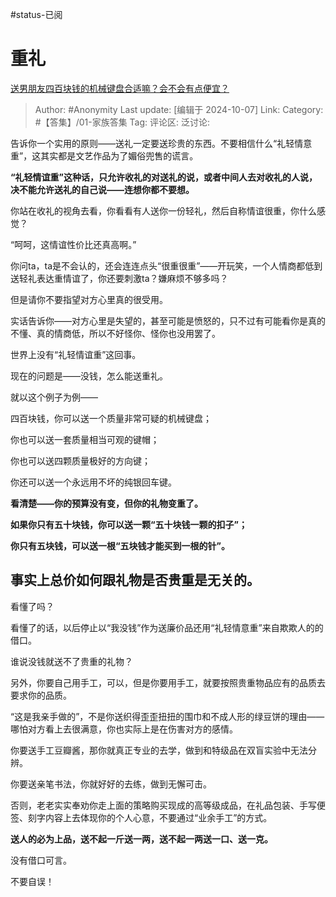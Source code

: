 #status-已阅 
# 重礼
[送男朋友四百块钱的机械键盘合适嘛？会不会有点便宜？](https://www.zhihu.com/question/638987002/answer/4354637882)

> Author: #Anonymity
> Last update: [编辑于 2024-10-07]
> Link:
> Category: #【答集】/01-家族答集 
> Tag: 
> 评论区:
> 泛讨论:

告诉你一个实用的原则——送礼一定要送珍贵的东西。不要相信什么“礼轻情意重”，这其实都是文艺作品为了媚俗兜售的谎言。

**“礼轻情谊重”这种话，只允许收礼的对送礼的说，或者中间人去对收礼的人说，决不能允许送礼的自己说——连想你都不要想。**

你站在收礼的视角去看，你看看有人送你一份轻礼，然后自称情谊很重，你什么感觉？

“呵呵，这情谊性价比还真高啊。”

你问ta，ta是不会认的，还会连连点头“很重很重”——开玩笑，一个人情商都低到送轻礼表达重情谊了，你还要刺激ta？嫌麻烦不够多吗？

但是请你不要指望对方心里真的很受用。

实话告诉你——对方心里是失望的，甚至可能是愤怒的，只不过有可能看你是真的不懂、真的情商低，所以不好怪你、怪你也没用罢了。

世界上没有“礼轻情谊重”这回事。

现在的问题是——没钱，怎么能送重礼。

就以这个例子为例——

四百块钱，你可以送一个质量非常可疑的机械键盘；

你也可以送一套质量相当可观的键帽；

你也可以送四颗质量极好的方向键；

你还可以送一个永远用不坏的纯银回车键。

**看清楚——你的预算没有变，但你的礼物变重了。**

**如果你只有五十块钱，你可以送一颗“五十块钱一颗的扣子”；**

**你只有五块钱，可以送一根“五块钱才能买到一根的针”。**

## **事实上总价如何跟礼物是否贵重是无关的。** ##

看懂了吗？

看懂了的话，以后停止以“我没钱”作为送廉价品还用“礼轻情意重”来自欺欺人的的借口。

谁说没钱就送不了贵重的礼物？

另外，你要自己用手工，可以，但是你要用手工，就要按照贵重物品应有的品质去要求你的品质。

“这是我亲手做的”，不是你送织得歪歪扭扭的围巾和不成人形的绿豆饼的理由——哪怕对方看上去很满意，你也实际上是在伤害对方的感情。

你要送手工豆瓣酱，那你就真正专业的去学，做到和特级品在双盲实验中无法分辨。

你要送亲笔书法，你就好好的去练，做到无懈可击。

否则，老老实实奉劝你走上面的策略购买现成的高等级成品，在礼品包装、手写便签、刻字内容上去体现你的个人心意，不要通过“业余手工”的方式。

**送人的必为上品，送不起一斤送一两，送不起一两送一口、送一克。**

没有借口可言。

不要自误！